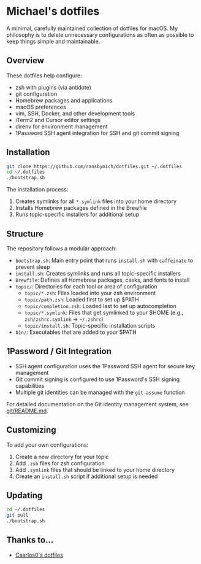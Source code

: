 # Michael's dotfiles

A minimal, carefully maintained collection of dotfiles for macOS. My philosophy is to delete unnecessary configurations as often as possible to keep things simple and maintainable.

## Overview

These dotfiles help configure:

- zsh with plugins (via antidote)
- git configuration
- Homebrew packages and applications
- macOS preferences
- vim, SSH, Docker, and other development tools
- iTerm2 and Cursor editor settings
- direnv for environment management
- 1Password SSH agent integration for SSH and git commit signing

## Installation

```bash
git clone https://github.com/ransbymich/dotfiles.git ~/.dotfiles
cd ~/.dotfiles
./bootstrap.sh
```

The installation process:

1. Creates symlinks for all `*.symlink` files into your home directory
2. Installs Homebrew packages defined in the Brewfile
3. Runs topic-specific installers for additional setup

## Structure

The repository follows a modular approach:

- `bootstrap.sh`: Main entry point that runs `install.sh` with `caffeinate` to prevent sleep
- `install.sh`: Creates symlinks and runs all topic-specific installers
- `Brewfile`: Defines all Homebrew packages, casks, and fonts to install
- `topic/`: Directories for each tool or area of configuration
  - `topic/*.zsh`: Files loaded into your zsh environment
  - `topic/path.zsh`: Loaded first to set up $PATH
  - `topic/completion.zsh`: Loaded last to set up autocompletion
  - `topic/*.symlink`: Files that get symlinked to your $HOME (e.g., `zsh/zshrc.symlink` → `~/.zshrc`)
  - `topic/install.sh`: Topic-specific installation scripts
- `bin/`: Executables that are added to your $PATH

## 1Password / Git Integration

- SSH agent configuration uses the 1Password SSH agent for secure key management
- Git commit signing is configured to use 1Password's SSH signing capabilities
- Multiple git identities can be managed with the `git-assume` function

For detailed documentation on the Git identity management system, see [git/README.md](git/README.md).

## Customizing

To add your own configurations:

1. Create a new directory for your topic
2. Add `.zsh` files for zsh configuration
3. Add `.symlink` files that should be linked to your home directory
4. Create an `install.sh` script if additional setup is needed

## Updating

```bash
cd ~/.dotfiles
git pull
./bootstrap.sh
```

## Thanks to…

- [Caarlos0's dotfiles](https://github.com/caarlos0/dotfiles)
